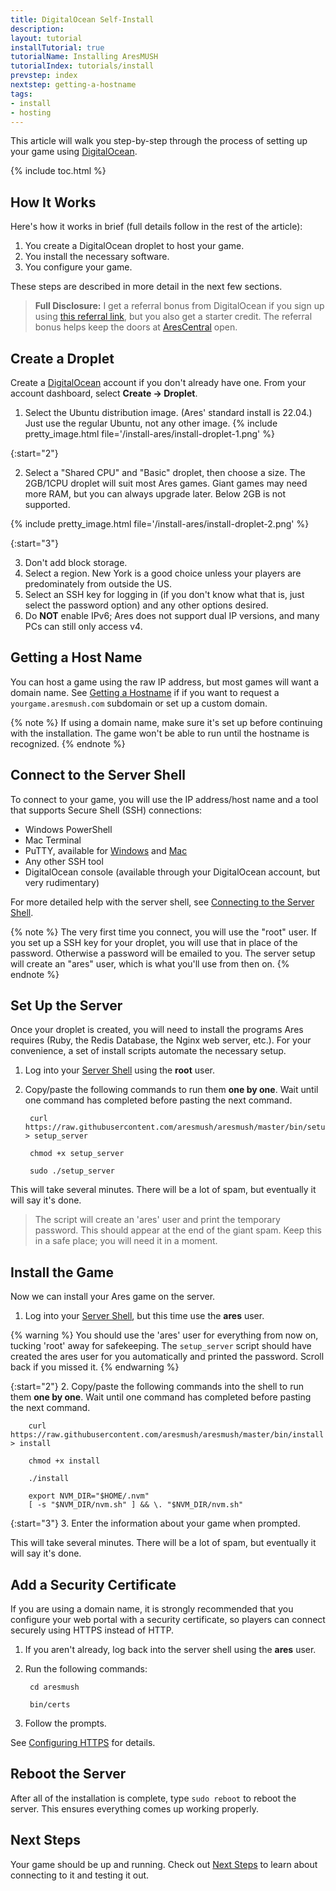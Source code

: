 ```yaml
---
title: DigitalOcean Self-Install
description: 
layout: tutorial
installTutorial: true
tutorialName: Installing AresMUSH
tutorialIndex: tutorials/install
prevstep: index
nextstep: getting-a-hostname
tags:
- install
- hosting
---
```


This article will walk you step-by-step through the process of setting up your game using [DigitalOcean](http://www.digitalocean.com/?refcode=5c07173bc1f2).

{% include toc.html %}

## How It Works

Here's how it works in brief (full details follow in the rest of the article):

1. You create a DigitalOcean droplet to host your game.
2. You install the necessary software.
3. You configure your game.

These steps are described in more detail in the next few sections.

> **Full Disclosure:** I get a referral bonus from DigitalOcean if you sign up using [this referral link](http://www.digitalocean.com/?refcode=5c07173bc1f2), but you also get a starter credit. The referral bonus helps keep the doors at [AresCentral](/arescentral.html) open.

## Create a Droplet

Create a [DigitalOcean](http://www.digitalocean.com/?refcode=5c07173bc1f2) account if you don't already have one. From your account dashboard, select **Create -> Droplet**.  

1. Select the Ubuntu distribution image.  (Ares' standard install is 22.04.)  Just use the regular Ubuntu, not any other image.
{% include pretty_image.html file='/install-ares/install-droplet-1.png' %}

{:start="2"}

2. Select a "Shared CPU" and "Basic" droplet, then choose a size. The 2GB/1CPU droplet will suit most Ares games. Giant games may need more RAM, but you can always upgrade later. Below 2GB is not supported.

{% include pretty_image.html file='/install-ares/install-droplet-2.png' %}

{:start="3"}

3. Don't add block storage.
4. Select a region. New York is a good choice unless your players are predominately from outside the US.
5. Select an SSH key for logging in (if you don't know what that is, just select the password option) and any other options desired.
6. Do **NOT** enable IPv6; Ares does not support dual IP versions, and many PCs can still only access v4.

## Getting a Host Name

You can host a game using the raw IP address, but most games will want a domain name. See [Getting a Hostname]({{site.baseurl}}/tutorials/install/getting-a-hostname.html) if if you want to request a `yourgame.aresmush.com` subdomain or set up a custom domain.

{% note %}
If using a domain name, make sure it's set up before continuing with the installation. The game won't be able to run until the hostname is recognized.
{% endnote %}

## Connect to the Server Shell

To connect to your game, you will use the IP address/host name and a tool that supports Secure Shell (SSH) connections:

* Windows PowerShell
* Mac Terminal
* PuTTY, available for [Windows](http://www.putty.org/) and [Mac](https://www.ssh.com/ssh/putty/mac/)
* Any other SSH tool
* DigitalOcean console (available through your DigitalOcean account, but very rudimentary)

For more detailed help with the server shell, see [Connecting to the Server Shell]({{site.baseurl}}/tutorials/manage/server-shell.html).

{% note %}
The very first time you connect, you will use the "root" user. If you set up a SSH key for your droplet, you will use that in place of the password. Otherwise a password will be emailed to you. The server setup will create an "ares" user, which is what you'll use from then on.
{% endnote %}

## Set Up the Server

Once your droplet is created, you will need to install the programs Ares requires (Ruby, the Redis Database, the Nginx web server, etc.).  For your convenience, a set of install scripts automate the necessary setup.

1. Log into your [Server Shell](/tutorials/install/server-shell.html) using the **root** user.

2. Copy/paste the following commands to run them **one by one**.  Wait until one command has completed before pasting the next command.  
   
        curl https://raw.githubusercontent.com/aresmush/aresmush/master/bin/setup_server > setup_server  
    
        chmod +x setup_server
    
        sudo ./setup_server

This will take several minutes.  There will be a lot of spam, but eventually it will say it's done. 

> The script will create an 'ares' user and print the temporary password.  This should appear at the end of the giant spam.  Keep this in a safe place; you will need it in a moment.

## Install the Game

Now we can install your Ares game on the server.

1. Log into your [Server Shell](/tutorials/install/server-shell.html), but this time use the **ares** user.

{% warning %} 
You should use the 'ares' user for everything from now on, tucking 'root' away for safekeeping.  The `setup_server` script should have created the ares user for you automatically and printed the password.  Scroll back if you missed it.
{% endwarning %}

{:start="2"}
2. Copy/paste the following commands into the shell to run them **one by one**.  Wait until one command has completed before pasting the next command.

        curl https://raw.githubusercontent.com/aresmush/aresmush/master/bin/install > install
        
        chmod +x install
        
        ./install
        
        export NVM_DIR="$HOME/.nvm"
        [ -s "$NVM_DIR/nvm.sh" ] && \. "$NVM_DIR/nvm.sh" 

{:start="3"}
3.  Enter the information about your game when prompted.

This will take several minutes.  There will be a lot of spam, but eventually it will say it's done.

## Add a Security Certificate

If you are using a domain name, it is strongly recommended that you configure your web portal with a security certificate, so players can connect securely using HTTPS instead of HTTP. 

1. If you aren't already, log back into the server shell using the **ares** user.
2. Run the following commands:
      
        cd aresmush
        
        bin/certs

3. Follow the prompts.

See [Configuring HTTPS]({{site.baseurl}}/tutorials/install/https.html) for details.

## Reboot the Server

After all of the installation is complete, type `sudo reboot` to reboot the server. This ensures everything comes up working properly.

## Next Steps

Your game should be up and running.  Check out [Next Steps](/tutorials/install/next-steps.html) to learn about connecting to it and testing it out.
